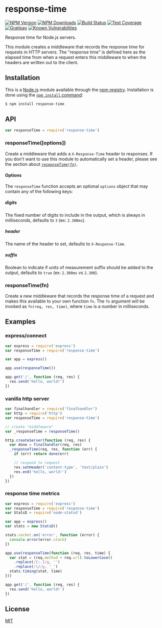 # response-time

[![NPM Version][npm-image]][npm-url]
[![NPM Downloads][downloads-image]][downloads-url]
[![Build Status][travis-image]][travis-url]
[![Test Coverage][coveralls-image]][coveralls-url]
[![Gratipay][gratipay-image]][gratipay-url]
[![Known Vulnerabilities](https://snyk.io/test/github/expressjs/response-time/badge.svg)](https://snyk.io/test/github/expressjs/response-time)


Response time for Node.js servers.

This module creates a middleware that records the response time for
requests in HTTP servers. The "response time" is defined here as the
elapsed time from when a request enters this middleware to when the
headers are written out to the client.

## Installation

This is a [Node.js](https://nodejs.org/en/) module available through the
[npm registry](https://www.npmjs.com/). Installation is done using the
[`npm install` command](https://docs.npmjs.com/getting-started/installing-npm-packages-locally):

```sh
$ npm install response-time
```

## API

<!-- eslint-disable no-unused-vars -->

```js
var responseTime = require('response-time')
```

### responseTime([options])

Create a middleware that adds a `X-Response-Time` header to responses. If
you don't want to use this module to automatically set a header, please
see the section about [`responseTime(fn)`](#responsetimefn).

#### Options

The `responseTime` function accepts an optional `options` object that may
contain any of the following keys:

##### digits

The fixed number of digits to include in the output, which is always in
milliseconds, defaults to `3` (ex: `2.300ms`).

##### header

The name of the header to set, defaults to `X-Response-Time`.

##### suffix

Boolean to indicate if units of measurement suffix should be added to
the output, defaults to `true` (ex: `2.300ms` vs `2.300`).

### responseTime(fn)

Create a new middleware that records the response time of a request and
makes this available to your own function `fn`. The `fn` argument will be
invoked as `fn(req, res, time)`, where `time` is a number in milliseconds.

## Examples

### express/connect

```js
var express = require('express')
var responseTime = require('response-time')

var app = express()

app.use(responseTime())

app.get('/', function (req, res) {
  res.send('hello, world!')
})
```

### vanilla http server

```js
var finalhandler = require('finalhandler')
var http = require('http')
var responseTime = require('response-time')

// create "middleware"
var _responseTime = responseTime()

http.createServer(function (req, res) {
  var done = finalhandler(req, res)
  _responseTime(req, res, function (err) {
    if (err) return done(err)

    // respond to request
    res.setHeader('content-type', 'text/plain')
    res.end('hello, world!')
  })
})
```

### response time metrics

```js
var express = require('express')
var responseTime = require('response-time')
var StatsD = require('node-statsd')

var app = express()
var stats = new StatsD()

stats.socket.on('error', function (error) {
  console.error(error.stack)
})

app.use(responseTime(function (req, res, time) {
  var stat = (req.method + req.url).toLowerCase()
    .replace(/[:.]/g, '')
    .replace(/\//g, '_')
  stats.timing(stat, time)
}))

app.get('/', function (req, res) {
  res.send('hello, world!')
})
```

## License

[MIT](LICENSE)

[npm-image]: https://img.shields.io/npm/v/response-time.svg
[npm-url]: https://npmjs.org/package/response-time
[travis-image]: https://img.shields.io/travis/expressjs/response-time/master.svg
[travis-url]: https://travis-ci.org/expressjs/response-time
[coveralls-image]: https://img.shields.io/coveralls/expressjs/response-time/master.svg
[coveralls-url]: https://coveralls.io/r/expressjs/response-time?branch=master
[downloads-image]: https://img.shields.io/npm/dm/response-time.svg
[downloads-url]: https://npmjs.org/package/response-time
[gratipay-image]: https://img.shields.io/gratipay/dougwilson.svg
[gratipay-url]: https://www.gratipay.com/dougwilson/
